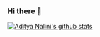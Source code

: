 ### Hi there 👋

[![Aditya Nalini's github stats](https://github-readme-stats.vercel.app/api?username=adinalini)](https://github.com/anuraghazra/github-readme-stats)

<!--
**adinalini/adinalini** is a ✨ _special_ ✨ repository because its `README.md` (this file) appears on your GitHub profile.

Here are some ideas to get you started:

- 🔭 I’m currently working on ...
- 🌱 I’m currently learning ...
- 👯 I’m looking to collaborate on ...
- 🤔 I’m looking for help with ...
- 💬 Ask me about ...
- 📫 How to reach me: ...
- 😄 Pronouns: ...
- ⚡ Fun fact: ...
-->
